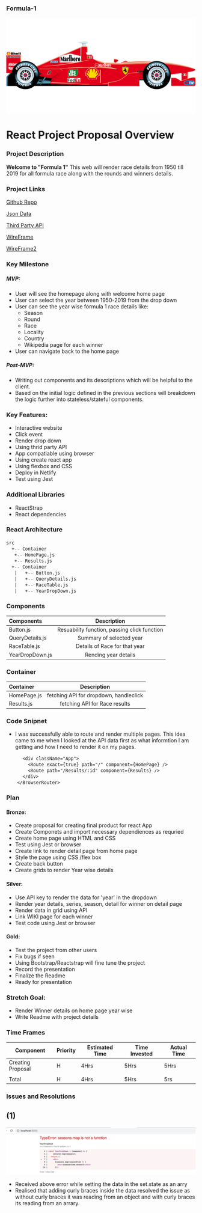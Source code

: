 ### Formula-1

 ![](ferrari-96052_1280.png) 

# React Project Proposal Overview

### Project Description
**Welcome to "Formula 1"**
This web will render race details from 1950 till 2019 for all formula race along with the rounds and winners details.

### Project Links

[Github Repo](https://github.com/RB99175/Project2_React "Github Repo")

[Json Data](http://ergast.com/api/f1/current.json)

[Third Party API](http://ergast.com/mrd/methods/seasons/ "Third Party API")

[WireFrame](https://github.com/RB99175/Project2_React/blob/master/WireFrame.png  "WireFrame")

[WireFrame2](https://github.com/RB99175/Project2_React/blob/master/WireFrame2.png "WireFrame2")


### Key Milestone
##### MVP:
- User will see the homepage along with welcome home page 
- User can select the year between 1950-2019 from the drop down
- User can see the year wise formula 1 race details like:
   - Season
   - Round
   - Race
   - Locality
   - Country
   - Wikipedia page for each winner 
- User can navigate back to the home page

##### Post-MVP:
- Writing out components and its descriptions which will be helpful to the client.
- Based on the initial logic defined in the previous sections will breakdown the logic further into stateless/stateful components.

### Key Features:
- Interactive website
- Click event
- Render drop down
- Using thrid party API
- App compatiable using browser
- Using create react app
- Using flexbox and CSS
- Deploy in Netlify
- Test using Jest


### Additional Libraries
- ReactStrap
- React dependencies

### React Architecture
```
src
  +-- Container
   +-- HomePage.js
   +-- Results.js
  +-- Container
   |   +-- Button.js
   |   +-- QueryDetails.js
   |   +-- RaceTable.js
   |   +-- YearDropDown.js  
```
 
 ### Components
 | Components  | Description  |  
| :------------ |:---------------:| 
| Button.js      | Resuability function, passing click function | 
| QueryDetails.js | Summary of selected year        |   
| RaceTable.js | Details of Race for that year     
| YearDropDown.js | Rending year details     |

 ### Container
 | Container  | Description  |  
| :------------ |:---------------:| 
| HomePage.js     | fetching API for dropdown, handleclick | 
| Results.js |  fetching API for Race results     |   
 
 
### Code Snipnet
- I was successfully able to route and render multiple pages. This idea came to me when I looked at the API data first as what informtion I am getting and how I need to render it on my pages.

``` <BrowserRouter>
      <div className="App">
        <Route exact={true} path="/" component={HomePage} />
        <Route path="/Results/:id" component={Results} />
      </div>
    </BrowserRouter>
```


### Plan
#### Bronze:
- Create proposal for creating final product for react App
- Create Componets and import necessary dependiences as requried 
- Create home page using HTML and CSS
- Test using Jest or browser
- Create link to render detail page from home page
- Style the page using CSS /flex box
- Create back button 
- Create grids to render Year wise details

#### Silver:
- Use API key to render the data for 'year' in the dropdown
- Render year details, series, season, detail for winner on detail page
- Render data in grid using API 
- Link WIKI page for each winner 
- Test code using Jest or browser

#### Gold:
- Test the project from other users
- Fix bugs if seen
- Using Bootstrap/Reactstrap will fine tune the project 
- Record the presentation 
- Finalize the Readme
- Ready for presentation 


### Stretch Goal:
- Render Winner details on home page year wise 
- Write Readme with project details


### Time Frames
|  Component |  Priority |  Estimated Time |  Time Invested | Actual Time  |
| ------------ | ------------ | ------------ | ------------ | ------------ |
| Creating Proposal  |  H | 4Hrs | 5Hrs |  5Hrs |
|   |   |   |   |   |
|  Total | H | 4Hrs  | 5Hrs  |  5rs |



### Issues and Resolutions

## (1)
![](Error_1.png)
- Received above error while setting the data in the set.state as an arry
- Realised that adding curly braces inside the data resolved the issue as without curly braces it was reading from an object and with curly braces its reading from an arrary.



 

